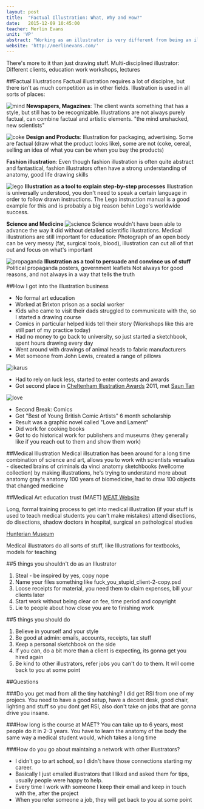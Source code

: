 ```yaml
---
layout: post
title:  "Factual Illustration: What, Why and How?"
date:   2015-12-09 10:45:00
teacher: Merlin Evans
unit: 'VP'
abstract: "Working as an illustrator is very different from being an illustrator in art school. There's a lot more to it than just drawing, and you can work in a number of very different fields."
website: 'http://merlinevans.com/'
---
```


There's more to it than just drawing stuff.
Multi-disciplined illustrator: Different clients, education work workshops, lectures

##Factual Illustrations
Factual illustration requires a lot of disciplne, but there isn't as much competition as in other fields. Illustration is used in all sorts of places:

![mind](http://www.kayleighbluck.co.uk/files/gimgs/3_the-mind-unshackled.jpg)
**Newspapers, Magazines**: The client wants something that has a style, but still has to be recognizable. Illustrations are not always purely factual, can combine factual and artistic elements. "the mind unshacked, new scientists"

![coke](http://cs9483.vk.me/u28589031/110768762/z_4fd3e82c.jpg)
**Design and Products**: Illustration for packaging, advertising. Some are factual (draw what the product looks like), some are not (coke, cereal, selling an idea of what you can be when you buy the products)

**Fashion illustration**: Even though fashion illustration is often quite abstract and fantastical, fashion illustrators often have a strong understanding of anatomy, good life drawing skills

![lego](https://s-media-cache-ak0.pinimg.com/736x/65/c2/f4/65c2f45cd3b2487933093e497ab04e94.jpg)
**Illustration as a tool to explain step-by-step processes**
Illustration is universally understood, you don't need to speak a certain language in order to follow drawn instructions.
The Lego instruction manual is a good example for this and is probably a big reason behin Lego's worldwide success.

**Science and Medicine**
![science](http://static1.squarespace.com/static/5112b863e4b081e5ce244dca/51390a29e4b0f3422dd4c436/51390a2ae4b0d066f235b6e8/1415881059432/Anatomy_1.jpg)
Science wouldn't have been able to advance the way it did without detailed scientific illustrations.
Medical illustrations are still important for education: Photograph of an open body can be very messy (fat, surgical tools, blood), illustration can cut all of that out and focus on what's important

![propaganda](http://www.jazjaz.net/wp-content/uploads/2009/08/ChineseCulturalRevolutionWorkerPeasantSoldierPropaganda.jpg)
**Illustration as a tool to persuade and convince us of stuff**
Political propaganda posters, government leaflets
Not always for good reasons, and not always in a way that tells the truth

##How I got into the illustration business
- No formal art education
- Worked at Brixton prison as a social worker
- Kids who came to visit their dads struggled to communicate with the, so I started a drawing course
- Comics in particular helped kids tell their story (Workshops like this are still part of my practice today)
- Had no money to go back to university, so just started a sketchbook, spent hours drawing every day
- Went around with drawings of animal heads to fabric manufacturers
- Met someone from John Lewis, created a range of pillows

![ikarus](http://www.artsthread.com/wp-content/uploads/2011/10/Cheltenham-Illustration-Awards-2011-4.jpg)

- Had to rely on luck less, started to enter contests and awards
- Got second place in [Cheltenham Illustration Awards](http://www.cheltenham-illustration-awards.com/) 2011, met [Saun Tan](http://www.shauntan.net/books.html) 

![love](http://static1.squarespace.com/static/5112b863e4b081e5ce244dca/5145de38e4b099f7bc6918d1/5145de3ee4b057e4bb6ec7ee/1366457149426/Comic2.jpg?format=750w)

- Second Break: Comics 
- Got "Best of Young British Comic Artists" 6 month scholarship
- Result was a graphic novel called "Love and Lament"
- Did work for cooking books
- Got to do historical work for publishers and museums (they generally like if you reach out to them and show them work)

##Medical Illustration
Medical illsutration has been around for a long time
combination of science and art, allows you to work with scientists
versalius - disected brains of criminals
da vinci anatomy sketchbooks (wellcome collection)
by making illustrations, he's trying to understand more about anatomy
gray's anatomy
100 years of biomedicine, had to draw 100 objects that changed medicine

##Medical Art education trust (MAET)
[MEAT Website](http://www.maet.org.uk/)

Long, formal training process to get into medical illustration (if your stuff is used to teach medical students you can't make mistakes)
attend disections, do disections, shadow doctors in hospital, surgical an pathological studies

[Hunterian Museum](http://www.hunterianmuseum.org/)

Medical illustrators do all sorts of stuff, like Illustrations for textbooks, models for teaching

##5 things you shouldn't do as an Illustrator

1. Steal - be inspired by yes, copy nope
2. Name your files something like fuck_you_stupid_client-2-copy.psd
3. Loose receipts for material, you need them to claim expenses, bill your clients later
4. Start work without being clear on fee, time period and copyright
5. Lie to people about how close you are to finishing work

##5 things you should do

1. Believe in yourself and your style
2. Be good at admin: emails, accounts, receipts, tax stuff
3. Keep a personal sketchbook on the side
4. If you can, do a bit more than a client is expecting, its gonna get you hired again
5. Be kind to other illustrators, refer jobs you can't do to them. It will come back to you at some point

##Questions

###Do you get mad from all the tiny hatching?
I did get RSI from one of my projecs. You need to have a good setup, have a decent desk, good chair, lighting and stuff so you dont get RSI, also don't take on jobs that are gonna drive you insane.

###How long is the course at MAET?
You can take up to 6 years, most people do it in 2-3 years. You have to learn the anatomy of the body the same way a medical student would, which takes a long time

###How do you go about maintaing a network with other illustrators?

- I didn't go to art school, so I didn't have those connections starting my career.
- Basically I just emailed illustrators that I liked and asked them for tips, usually people were happy to help.
- Every time I work with someone I keep their email and keep in touch with the, after the project
- When you refer someone a job, they will get back to you at some point